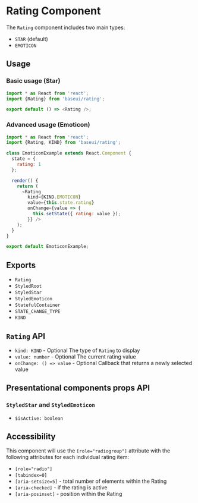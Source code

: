 # Rating Component

The `Rating` component includes two main types:

- `STAR` (default)
- `EMOTICON`

## Usage

### Basic usage (Star)

```javascript
import * as React from 'react';
import {Rating} from 'baseui/rating';

export default () => <Rating />;
```

### Advanced usage (Emoticon)

```javascript
import * as React from 'react';
import {Rating, KIND} from 'baseui/rating';

class EmoticonExample extends React.Component {
  state = {
    rating: 1
  };

  render() {
    return (
      <Rating
        kind={KIND.EMOTICON}
        value={this.state.rating}
        onChange={value => {
          this.setState({ rating: value });
        }} />
    );
  }
}

export default EmoticonExample;
```

## Exports

* `Rating`
* `StyledRoot`
* `StyledStar`
* `StyledEmoticon`
* `StatefulContainer`
* `STATE_CHANGE_TYPE`
* `KIND`

## `Rating` API

* `kind: KIND` - Optional
  The type of `Rating` to display
* `value: number` - Optional
  The current rating value
* `onChange: () => value` - Optional
  Callback that returns a newly selected value

## Presentational components props API

### `StyledStar` and `StyledEmoticon`

* `$isActive: boolean`

## Accessibility

This component will use the `[role="radiogroup"]` attribute with the following attributes for each individual rating item:

- `[role="radio"]`
- `[tabindex=0]`
- `[aria-setsize=5]` - total number of elements within the Rating
- `[aria-checked]` - if the rating is active
- `[aria-posinset]` - position within the Rating
